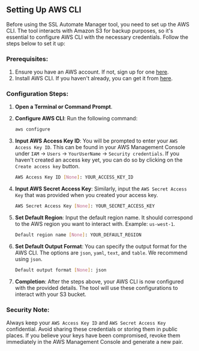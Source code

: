 ## Setting Up AWS CLI

Before using the SSL Automate Manager tool, you need to set up the AWS CLI. The tool interacts with Amazon S3 for backup purposes, so it's essential to configure AWS CLI with the necessary credentials. Follow the steps below to set it up:

### Prerequisites:

1. Ensure you have an AWS account. If not, sign up for one [here](https://aws.amazon.com/).
2. Install AWS CLI. If you haven't already, you can get it from [here](https://aws.amazon.com/cli/).

### Configuration Steps:

1. **Open a Terminal or Command Prompt**.

2. **Configure AWS CLI**:
   Run the following command:
   ```bash
   aws configure
   ```

3. **Input AWS Access Key ID**:
   You will be prompted to enter your `AWS Access Key ID`. This can be found in your AWS Management Console under `IAM` -> `Users` -> `YourUserName` -> `Security credentials`. If you haven't created an access key yet, you can do so by clicking on the `Create access key` button.

   ```bash
   AWS Access Key ID [None]: YOUR_ACCESS_KEY_ID
   ```

4. **Input AWS Secret Access Key**:
   Similarly, input the `AWS Secret Access Key` that was provided when you created your access key.

   ```bash
   AWS Secret Access Key [None]: YOUR_SECRET_ACCESS_KEY
   ```

5. **Set Default Region**:
   Input the default region name. It should correspond to the AWS region you want to interact with. Example: `us-west-1`.

   ```bash
   Default region name [None]: YOUR_DEFAULT_REGION
   ```

6. **Set Default Output Format**:
   You can specify the output format for the AWS CLI. The options are `json`, `yaml`, `text`, and `table`. We recommend using `json`.

   ```bash
   Default output format [None]: json
   ```

7. **Completion**:
   After the steps above, your AWS CLI is now configured with the provided details. The tool will use these configurations to interact with your S3 bucket.

### Security Note:
Always keep your `AWS Access Key ID` and `AWS Secret Access Key` confidential. Avoid sharing these credentials or storing them in public places. If you believe your keys have been compromised, revoke them immediately in the AWS Management Console and generate a new pair.

